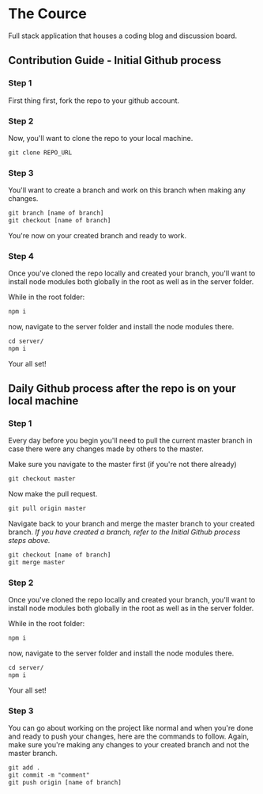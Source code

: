 # The Cource
Full stack application that houses a coding blog and discussion board.

## Contribution Guide - Initial Github process

### Step 1
First thing first, fork the repo to your github account. 

### Step 2
Now, you'll want to clone the repo to your local machine.

```html
git clone REPO_URL
```

### Step 3
You'll want to create a branch and work on this branch when making any changes.

```html
git branch [name of branch]
git checkout [name of branch]
```
You're now on your created branch and ready to work.

### Step 4
Once you've cloned the repo locally and created your branch, you'll want to install node modules both globally in the root as well as in the server folder.

While in the root folder:
```html
npm i
```

now, navigate to the server folder and install the node modules there.

```html
cd server/
npm i
```

Your all set!

## Daily Github process after the repo is on your local machine

### Step 1
Every day before you begin you'll need to pull the current master branch in case there were any changes made by others to the master.

Make sure you navigate to the master first (if you're not there already)

```html
git checkout master

```
Now make the pull request.

```html
git pull origin master
```

Navigate back to your branch and merge the master branch to your created branch. *If you have created a branch, refer to the Initial Github process steps above.*

```html 
git checkout [name of branch]
git merge master
```

### Step 2 
Once you've cloned the repo locally and created your branch, you'll want to install node modules both globally in the root as well as in the server folder.

While in the root folder:
```html
npm i
```

now, navigate to the server folder and install the node modules there.

```html
cd server/
npm i
```

Your all set!

### Step 3
You can go about working on the project like normal and when you're done and ready to push your changes, here are the commands to follow. Again, make sure you're making any changes to your created branch and not the master branch. 

```html
git add .
git commit -m "comment"
git push origin [name of branch]
```
